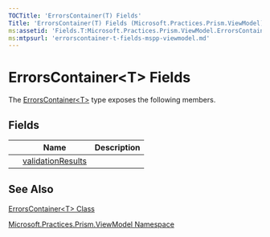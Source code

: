 ```yaml
---
TOCTitle: 'ErrorsContainer(T) Fields'
Title: 'ErrorsContainer(T) Fields (Microsoft.Practices.Prism.ViewModel)'
ms:assetid: 'Fields.T:Microsoft.Practices.Prism.ViewModel.ErrorsContainer\`1'
ms:mtpsurl: 'errorscontainer-t-fields-mspp-viewmodel.md'
---
```


# ErrorsContainer&lt;T&gt; Fields

The [ErrorsContainer&lt;T&gt;](https://msdn.microsoft.com/en-us/library/gg431577(v=pandp.50)) type exposes the following members.

## Fields

|                                                                                                | Name                                                                                                                        | Description |
|------------------------------------------------------------------------------------------------|-----------------------------------------------------------------------------------------------------------------------------|-------------|
|  | [validationResults](https://msdn.microsoft.com/en-us/library/dn736157(v=pandp.50)) |             |

## See Also

[ErrorsContainer&lt;T&gt; Class](https://msdn.microsoft.com/en-us/library/gg431577(v=pandp.50))

[Microsoft.Practices.Prism.ViewModel Namespace](https://msdn.microsoft.com/en-us/library/microsoft.practices.prism.viewmodel(v=pandp.50))
